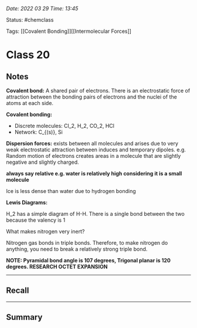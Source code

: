*Date: 2022 03 29 Time: 13:45*


Status: #chemclass

Tags: [[Covalent Bonding]][[Intermolecular Forces]]


# Class 20


## Notes

**Covalent bond:** A shared pair of electrons. There is an electrostatic force of attraction between the bonding pairs of electrons and the nuclei of the atoms at each side.


**Covalent bonding:**
* Discrete molecules: Cl_2, H_2, CO_2, HCl
* Network: C_{(s)}, Si 

**Dispersion forces:** exists between all molecules and arises due to very weak electrostatic attraction between induces and temporary dipoles. e.g. Random motion of electrons creates areas in a molecule that are slightly negative and slightly charged.

**always say relative e.g. water is relatively high considering it is a small molecule**


Ice is less dense than water due to hydrogen bonding

**Lewis Diagrams:**

H_2 has a simple diagram of H-H. There is a single bond between the two because the valency is 1

What makes nitrogen very inert?

Nitrogen gas bonds in triple bonds. Therefore, to make nitrogen do anything, you need to break a relatively strong triple bond.

**NOTE: Pyramidal bond angle is 107 degrees, Trigonal planar is 120 degrees. RESEARCH OCTET EXPANSION**




---
## Recall








---

## Summary